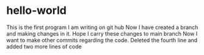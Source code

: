 # hello-world
This is the first program I am writing on git hub
Now I have created a branch and making changes in it. 
Hope I carry these changes to main branch
Now I want to make other commits regarding the code.
Deleted the fourth line and added two more lines of code

